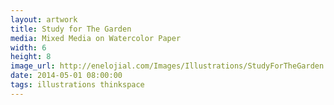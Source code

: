 ```yaml
---
layout: artwork
title: Study for The Garden
media: Mixed Media on Watercolor Paper
width: 6
height: 8
image_url: http://enelojial.com/Images/Illustrations/StudyForTheGarden.jpg
date: 2014-05-01 08:00:00
tags: illustrations thinkspace
---
```

